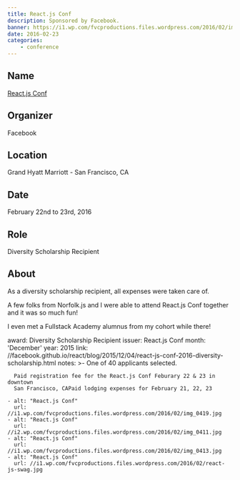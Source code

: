 ```yaml
---
title: React.js Conf
description: Sponsored by Facebook.
banner: https://i1.wp.com/fvcproductions.files.wordpress.com/2016/02/img_0413.jpg
date: 2016-02-23
categories:
    - conference
---
```


## Name

<a title="React.js Conf" href="//conf.reactjs.com/" target="_blank" rel="noopener">React.js Conf</a>

## Organizer

Facebook

## Location

Grand Hyatt Marriott - San Francisco, CA

## Date

February 22nd to 23rd, 2016

## Role

Diversity Scholarship Recipient

## About

As a diversity scholarship recipient, all expenses were taken care of.

A few folks from Norfolk.js and I were able to attend React.js Conf together and it was so much fun!

I even met a Fullstack Academy alumnus from my cohort while there!

award: Diversity Scholarship Recipient
issuer: React.js Conf
month: 'December'
year: 2015
link: //facebook.github.io/react/blog/2015/12/04/react-js-conf-2016-diversity-scholarship.html
notes: >-
One of 40 applicants selected.

      Paid registration fee for the React.js Conf Feburary 22 & 23 in downtown
      San Francisco, CAPaid lodging expenses for February 21, 22, 23

    - alt: "React.js Conf"
      url: //i1.wp.com/fvcproductions.files.wordpress.com/2016/02/img_0419.jpg
    - alt: "React.js Conf"
      url: //i2.wp.com/fvcproductions.files.wordpress.com/2016/02/img_0411.jpg
    - alt: "React.js Conf"
      url: //i1.wp.com/fvcproductions.files.wordpress.com/2016/02/img_0413.jpg
    - alt: "React.js Conf"
      url: //i1.wp.com/fvcproductions.files.wordpress.com/2016/02/react-js-swag.jpg
